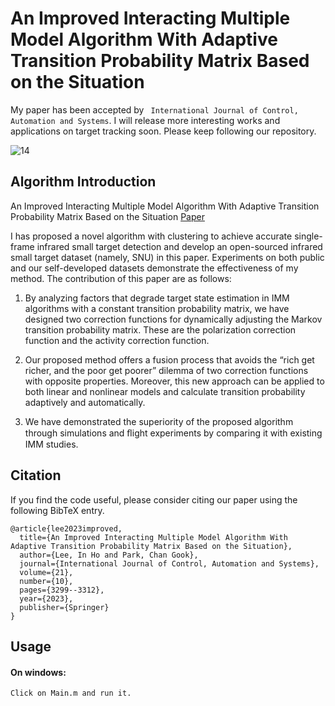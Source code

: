 # An Improved Interacting Multiple Model Algorithm With Adaptive Transition Probability  Matrix Based  on  the Situation

My paper has been accepted by ` International Journal of Control, Automation and Systems`. I will release more interesting works and applications on target tracking soon. Please keep following our repository.

![14](https://github.com/skylih87/Interacting-Multiple-Model-Algorithm/assets/133297940/4de74837-4b5b-46b2-adfc-dfb46a24d27f)



## Algorithm Introduction

An Improved Interacting Multiple Model Algorithm With Adaptive Transition Probability  Matrix Based  on  the Situation 
[Paper](https://github.com/user-attachments/files/16023504/An.Improved.Interacting.Multiple.Model.Algorithm.with.Adaptive.Transition.Probability.Matrix.Based.on.the.Situation.pdf)


I has proposed a novel algorithm with clustering to achieve accurate single-frame infrared small target detection and develop an open-sourced infrared small target dataset (namely, SNU) in this paper. Experiments on both public and our self-developed datasets demonstrate the effectiveness of my method. The contribution of this paper are as follows:

1. By analyzing factors that degrade target state estimation in IMM algorithms with a constant transition probability matrix, we have designed two correction functions for dynamically adjusting the Markov transition probability matrix. These are the polarization correction function and the activity correction function.

2. Our proposed method offers a fusion process that avoids the “rich get richer, and the poor get poorer” dilemma of two correction functions with opposite properties. Moreover, this new approach can be applied to both linear and nonlinear models and calculate transition probability adaptively and automatically. 

3. We have demonstrated the superiority of the proposed algorithm through simulations and ﬂight experiments by comparing it with existing IMM studies.

## Citation

If you find the code useful, please consider citing our paper using the following BibTeX entry.
```
@article{lee2023improved,
  title={An Improved Interacting Multiple Model Algorithm With Adaptive Transition Probability Matrix Based on the Situation},
  author={Lee, In Ho and Park, Chan Gook},
  journal={International Journal of Control, Automation and Systems},
  volume={21},
  number={10},
  pages={3299--3312},
  year={2023},
  publisher={Springer}
}
```

## Usage

#### On windows:

```
Click on Main.m and run it. 
```
